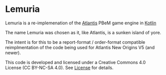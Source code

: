 # Lemuria
Lemuria is a re-implemenation of the [Atlantis](https://github.com/Atlantis-PBEM/Atlantis) PBeM game
engine in [Kotlin](https://kotlinlang.org)

The name Lemuria was chosen as it, like Atlantis, is a sunken island of yore.

The intent is for this to be a report-format / order-format compatible reimplmentation of the
code being used for Atlantis New Origins V5 (and newer).

This code is developed and licensed under a Creative Commons 4.0 License (CC BY-NC-SA 4.0).
See [License](https://creativecommons.org/licenses/by-nc-sa/4.0/legalcode) for details.
